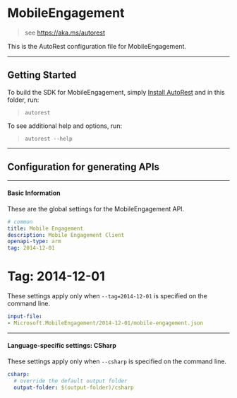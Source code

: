 # MobileEngagement
    
> see https://aka.ms/autorest

This is the AutoRest configuration file for MobileEngagement.



---
## Getting Started 
To build the SDK for MobileEngagement, simply [Install AutoRest](https://aka.ms/autorest/install) and in this folder, run:

> `autorest`

To see additional help and options, run:

> `autorest --help`
---

## Configuration for generating APIs


---
#### Basic Information 
These are the global settings for the MobileEngagement API.

``` yaml
# common 
title: Mobile Engagement
description: Mobile Engagement Client
openapi-type: arm
tag: 2014-12-01

```


# Tag: 2014-12-01

These settings apply only when `--tag=2014-12-01` is specified on the command line.

``` yaml $(tag) == '2014-12-01'
input-file:
- Microsoft.MobileEngagement/2014-12-01/mobile-engagement.json

```


---
#### Language-specific settings: CSharp

These settings apply only when `--csharp` is specified on the command line.

``` yaml $(csharp)
csharp:
  # override the default output folder
  output-folder: $(output-folder)/csharp
```

